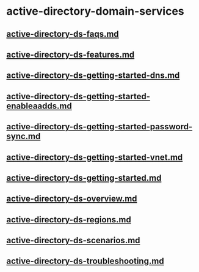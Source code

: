 # active-directory-domain-services
## [active-directory-ds-faqs.md](active-directory-ds-faqs.md)
## [active-directory-ds-features.md](active-directory-ds-features.md)
## [active-directory-ds-getting-started-dns.md](active-directory-ds-getting-started-dns.md)
## [active-directory-ds-getting-started-enableaadds.md](active-directory-ds-getting-started-enableaadds.md)
## [active-directory-ds-getting-started-password-sync.md](active-directory-ds-getting-started-password-sync.md)
## [active-directory-ds-getting-started-vnet.md](active-directory-ds-getting-started-vnet.md)
## [active-directory-ds-getting-started.md](active-directory-ds-getting-started.md)
## [active-directory-ds-overview.md](active-directory-ds-overview.md)
## [active-directory-ds-regions.md](active-directory-ds-regions.md)
## [active-directory-ds-scenarios.md](active-directory-ds-scenarios.md)
## [active-directory-ds-troubleshooting.md](active-directory-ds-troubleshooting.md)
